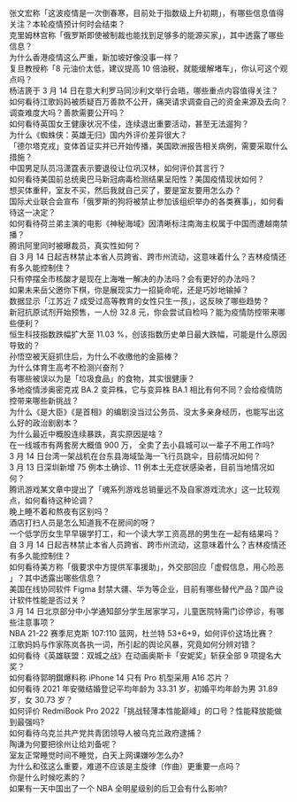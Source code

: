 张文宏称「这波疫情是一次倒春寒，目前处于指数级上升初期」，有哪些信息值得关注？本轮疫情预计何时会结束？  
克里姆林宫称「俄罗斯即使被制裁也能找到足够多的能源买家」，其中透露了哪些信息？  
为什么香港疫情这么严重，新加坡好像没事一样？  
复旦教授称「8 元油价太低，建议提高 10 倍油税，就能缓解堵车」，你认可这个观点吗？  
杨洁篪于 3 月 14 日在意大利罗马同沙利文举行会晤，哪些重点内容值得关注？  
如何看待江歌妈妈被质疑百万善款不公开，痛哭请求调查自己的资金来源及去向？调查难度大吗？善款需要公开吗？  
如何看待英国女王健康状况不佳，连续退出重要活动，甚至无法遛狗？  
为什么《蜘蛛侠：英雄无归》国内外评价差异很大？  
「德尔塔克戎」变体首证实并已开始传播，美国欧洲报告相关病例，需要采取什么措施？  
中国男足队员冯潇霆表示要退役让位巩汉林，如何评价其言行？  
如何看待美国前总统奥巴马新冠病毒检测结果呈阳性？美国疫情现状如何？  
想买体重秤，室友不买，然后我就自己买了，要是室友要用怎么办？  
国际犬业联合会宣布「俄罗斯的狗将被禁止参加该组织举办的各类赛事」，如何看待这一决定？  
如何看待荷兰弟主演的电影《神秘海域》因清晰标注南海主权属于中国而遭越南禁播？  
腾讯阿里同时被曝裁员，真实性如何？  
自 3 月 14 日起吉林禁止本省人员跨省、跨市州流动，这意味着什么？吉林疫情还有多久能控制住？  
只有停摆全市核酸才是现在上海唯一解决的办法吗？会有更好的办法吗？  
如果未来岳父邀你下棋，你是展现实力一招毙命呢，还是巧妙地输掉？  
数据显示「江苏近 7 成受过高等教育的女性只生一孩」，这反映了哪些趋势？  
新冠抗原试剂开始预售，一人份 32.8 元，你会尝试自检吗？能为疫情防控带来哪些便利？  
恒生科技指数跌幅扩大至 11.03 %，创该指数历史单日最大跌幅，可能是什么原因导致的？  
孙悟空被天庭抓住后，为什么不收缴他的金箍棒？  
为什么体育生高考不检测兴奋剂？  
有哪些被误以为是「垃圾食品」的食物，其实很健康？  
多地疫情涉奥密克戎 BA.2 变异株，它与变异株 BA.1 相比有何不同？会给疫情防控带来哪些新挑战？  
为什么《是大臣》《是首相》的编剧没当过公务员、没太多亲身经历，也能写出这么好的政治剧剧本？  
为什么最近中概股连续暴跌，真实原因是啥？  
在一线城市有两套房大概值 900 万， 全卖了去小县城可以一辈子不用工作吗?  
3 月 14 日台湾一架战机在台东县海域坠海一飞行员跳伞，目前情况如何？  
3 月 13 日深圳新增 75 例本土确诊、11 例本土无症状感染者，目前当地情况如何？  
腾讯游戏某文章中提出了「魂系列游戏总销量远不及自家游戏流水」这一比较观点，如何看待这种论调？  
晚上睡不着和熬夜有区别吗？  
酒店打扫人员是怎么知道我不在房间的呀？  
一个低学历女生早早辍学打工，和一个读大学工资高昂的男生在一起有结果吗？  
自 3 月 14 日起吉林禁止本省人员跨省、跨市州流动，这意味着什么？吉林疫情还有多久能控制住？  
如何看待美方称「俄要求中方提供军事援助」，外交部回应「虚假信息，用心险恶 」？其中透露出哪些信息？  
美国在线协同软件 Figma 封禁大疆、华为等企业，目前有哪些替代产品？国产设计软件性能是否过关？  
3 月 14 日北京部分中小学通知部分学生居家学习，儿童医院特需门诊停诊，有哪些注意事项？  
NBA 21-22 赛季尼克斯 107:110 篮网，杜兰特 53+6+9，如何评价这场比赛？  
江歌妈妈与作家陈岚各执一词，所引起的舆论风暴，究竟如何分辨对错？  
如何看待《英雄联盟：双城之战》在动画奥斯卡「安妮奖」斩获全部 9 项提名大奖？  
如何看待郭明錤爆料称 iPhone 14 只有 Pro 机型采用 A16 芯片？  
如何看待 2021 年安徽结婚登记平均年龄为 33.31 岁，初婚平均年龄为男 31.89 岁，女 30.73 岁？  
如何评价 RedmiBook Pro 2022「挑战轻薄本性能巅峰」的口号？性能释放能做到最强吗?  
如何看待乌克兰共产党共青团领导人被乌克兰政府逮捕？  
陶谦为何要把徐州让给刘备呢？  
室友正常睡觉时间不睡觉，白天上网课嫌吵怎么办?  
为什么和弦这么重要，难道不应该是主旋律（作曲）更重要一点吗？  
你是什么时候吃素的？  
如果有一天中国出了一个 NBA 全明星级别的后卫会有什么影响?  

